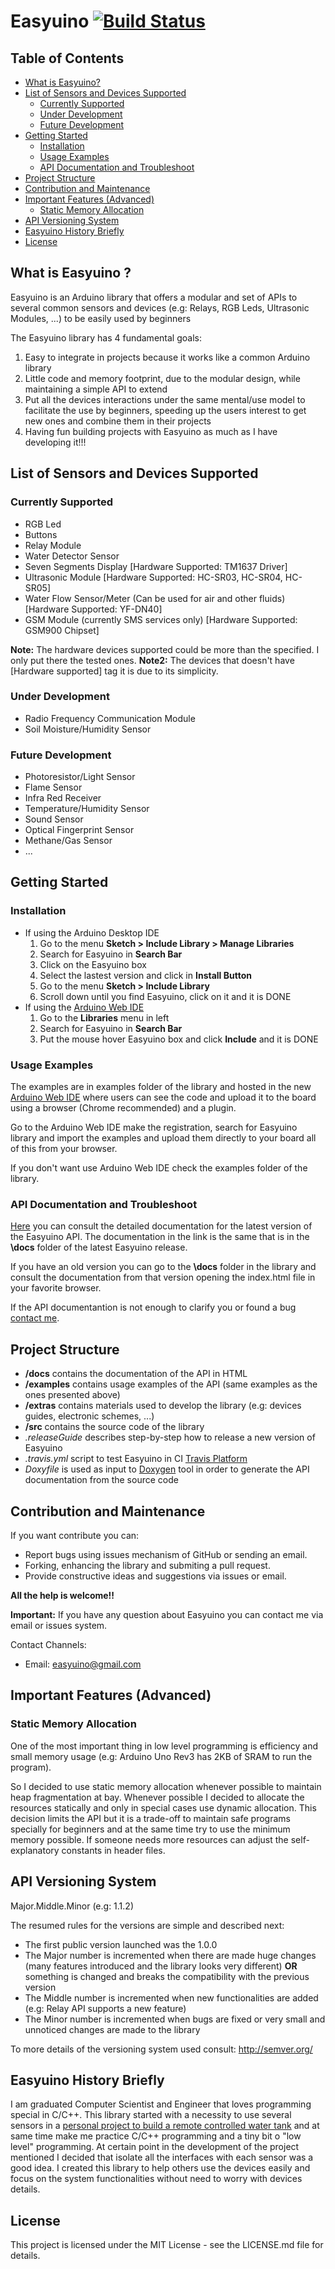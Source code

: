 # Easyuino [![Build Status](https://travis-ci.org/Strabox/Easyuino.svg?branch=master)](https://travis-ci.org/Strabox/Easyuino)

## Table of Contents

- [What is Easyuino?](https://github.com/Strabox/Easyuino#what-is-easyuino-)
- [List of Sensors and Devices Supported](https://github.com/Strabox/Easyuino#list-of-sensors-and-devices-supported)
	* [Currently Supported](https://github.com/Strabox/Easyuino#currently-supported)
	* [Under Development](https://github.com/Strabox/Easyuino#under-development)
	* [Future Development](https://github.com/Strabox/Easyuino#future-development)
- [Getting Started](https://github.com/Strabox/Easyuino#getting-started)
	* [Installation](https://github.com/Strabox/Easyuino#installation)
	* [Usage Examples](https://github.com/Strabox/Easyuino#usage-examples)
	* [API Documentation and Troubleshoot](https://github.com/Strabox/Easyuino#api-documentation-and-troubleshoot)
- [Project Structure](https://github.com/Strabox/Easyuino#project-structure)
- [Contribution and Maintenance](https://github.com/Strabox/Easyuino#contribution-and-maintenance)
- [Important Features (Advanced)](https://github.com/Strabox/Easyuino#important-features-advanced)
	* [Static Memory Allocation](https://github.com/Strabox/Easyuino#static-memory-allocation)
- [API Versioning System](https://github.com/Strabox/Easyuino#api-versioning-system)
- [Easyuino History Briefly](https://github.com/Strabox/Easyuino#easyuino-history-briefly)
- [License](https://github.com/Strabox/Easyuino#license)

## What is Easyuino ?

Easyuino is an Arduino library that offers a modular and set of APIs to several common sensors and devices (e.g: Relays, RGB Leds, Ultrasonic Modules, ...) to be easily used by beginners

The Easyuino library has 4 fundamental goals:
1. Easy to integrate in projects because it works like a common Arduino library
2. Little code and memory footprint, due to the modular design, while maintaining a simple API to extend
3. Put all the devices interactions under the same mental/use model to facilitate the use by beginners, speeding up the users interest to get new ones and combine them in their projects
4. Having fun building projects with Easyuino as much as I have developing it!!!

## List of Sensors and Devices Supported

### Currently Supported

- RGB Led
- Buttons
- Relay Module 
- Water Detector Sensor
- Seven Segments Display [Hardware Supported: TM1637 Driver]
- Ultrasonic Module [Hardware Supported: HC-SR03, HC-SR04, HC-SR05]
- Water Flow Sensor/Meter (Can be used for air and other fluids) [Hardware Supported: YF-DN40]
- GSM Module (currently SMS services only) [Hardware Supported: GSM900 Chipset]

**Note:** The hardware devices supported could be more than the specified. I only put there the tested ones.
**Note2:** The devices that doesn't have [Hardware supported] tag it is due to its simplicity.

### Under Development

- Radio Frequency Communication Module
- Soil Moisture/Humidity Sensor

### Future Development

- Photoresistor/Light Sensor
- Flame Sensor
- Infra Red Receiver
- Temperature/Humidity Sensor
- Sound Sensor
- Optical Fingerprint Sensor
- Methane/Gas Sensor
- ...

## Getting Started

### Installation

- If using the Arduino Desktop IDE
	1. Go to the menu **Sketch > Include Library > Manage Libraries**
	2. Search for Easyuino in **Search Bar**
	3. Click on the Easyuino box
	4. Select the lastest version and click in **Install Button**
	5. Go to the menu **Sketch > Include Library**
	6. Scroll down until you find Easyuino, click on it and it is DONE
- If using the [Arduino Web IDE](https://create.arduino.cc/editor)
	1. Go to the **Libraries** menu in left
	2. Search for Easyuino in **Search Bar**
	3. Put the mouse hover Easyuino box and click **Include** and it is DONE

### Usage Examples

The examples are in examples folder of the library and hosted in the new [Arduino Web IDE](https://create.arduino.cc/editor) where users can see the code and upload it to the board using a browser (Chrome recommended) and a plugin.

Go to the Arduino Web IDE make the registration, search for Easyuino library and import the examples and upload them directly to your board all of this from your browser.

If you don't want use Arduino Web IDE check the examples folder of the library.

### API Documentation and Troubleshoot

[Here](https://strabox.github.io/Easyuino/) you can consult the detailed documentation for the latest version of the Easyuino API. The documentation in the link is the same that is in the **\docs** folder of the latest Easyuino release.

If you have an old version you can go to the **\docs** folder in the library and consult the documentation from that version opening the index.html file in your favorite browser.

If the API documentantion is not enough to clarify you or found a bug [contact me](https://github.com/Strabox/Easyuino#contribution-and-maintenance).

## Project Structure

- **/docs** contains the documentation of the API in HTML
- **/examples** contains usage examples of the API (same examples as the ones presented above)
- **/extras** contains materials used to develop the library (e.g: devices guides, electronic schemes, ...)
- **/src** contains the source code of the library
- *.releaseGuide* describes step-by-step how to release a new version of Easyuino
- *.travis.yml* script to test Easyuino in CI [Travis Platform](https://travis-ci.org/)
- *Doxyfile* is used as input to [Doxygen](http://www.doxygen.org) tool in order to generate the API documentation from the source code

## Contribution and Maintenance

If you want contribute you can:
- Report bugs using issues mechanism of GitHub or sending an email. 
- Forking, enhancing the library and submiting a pull request.
- Provide constructive ideas and suggestions via issues or email. 

**All the help is welcome!!**

**Important:** If you have any question about Easyuino you can contact me via email or issues system.

Contact Channels:
- Email: easyuino@gmail.com

## Important Features (Advanced)

### Static Memory Allocation

One of the most important thing in low level programming is efficiency and small memory usage (e.g: Arduino Uno Rev3 has 2KB of SRAM to run the program).

So I decided to use static memory allocation whenever possible to maintain heap fragmentation at bay. Whenever possible I decided to allocate the resources statically and only in special cases use dynamic allocation. This decision limits the API but it is a trade-off to maintain safe programs specially for beginners and at the same time try to use the minimum memory possible. If someone needs more resources can adjust the self-explanatory constants in header files.

## API Versioning System

Major.Middle.Minor (e.g: 1.1.2)

The resumed rules for the versions are simple and described next:
- The first public version launched was the 1.0.0
- The Major number is incremented when there are made huge changes (many features introduced and the library looks very different) **OR** something is changed and breaks the compatibility with the previous version
- The Middle number is incremented when new functionalities are added (e.g: Relay API supports a new feature)
- The Minor number is incremented when bugs are fixed or very small and unnoticed changes are made to the library

To more details of the versioning system used consult: http://semver.org/

## Easyuino History Briefly

I am graduated Computer Scientist and Engineer that loves programming special in C/C++. 
This library started with a necessity to use several sensors in a [personal project to build a remote controlled water tank](https://github.com/Strabox/SmartCampHouse) and at same time make me practice C/C++ programming and a tiny bit o "low level" programming.
At certain point in the development of the project mentioned I decided that isolate all the interfaces with each sensor was a good idea. I created this library to help others use the devices easily and focus on the system functionalities without need to worry with devices details.

## License 

This project is licensed under the MIT License - see the LICENSE.md file for details.
